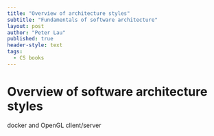 ```yaml
---
title: "Overview of architecture styles"
subtitle: "Fundamentals of software architecture"
layout: post
author: "Peter Lau"
published: true
header-style: text
tags:
  - CS books
---
```



# Overview of software architecture styles





docker and OpenGL client/server 


